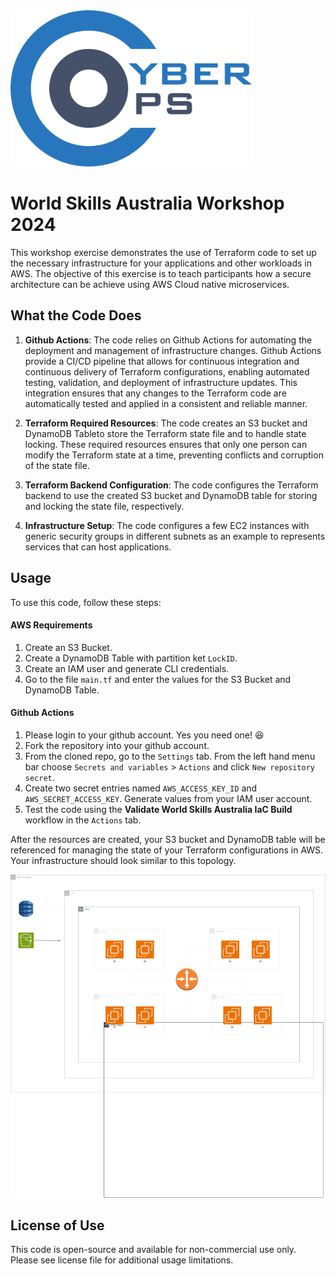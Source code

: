 
<img src="img/CyberOps Logo.svg" alt="CyberOps Logo" style="height: 250px;">

# World Skills Australia Workshop 2024

This workshop exercise demonstrates the use of Terraform code to set up the necessary infrastructure for your applications and other workloads in AWS. The objective of this exercise is to teach participants how a secure architecture can be achieve using AWS Cloud native microservices.

## What the Code Does

1. **Github Actions**: The code relies on Github Actions for automating the deployment and management of infrastructure changes. Github Actions provide a CI/CD pipeline that allows for continuous integration and continuous delivery of Terraform configurations, enabling automated testing, validation, and deployment of infrastructure updates. This integration ensures that any changes to the Terraform code are automatically tested and applied in a consistent and reliable manner.

2. **Terraform Required Resources**: The code creates an S3 bucket and DynamoDB Tableto store the Terraform state file and to handle state locking. These required resources ensures that only one person can modify the Terraform state at a time, preventing conflicts and corruption of the state file.

3. **Terraform Backend Configuration**: The code configures the Terraform backend to use the created S3 bucket and DynamoDB table for storing and locking the state file, respectively.

4. **Infrastructure Setup**: The code configures a few EC2 instances with generic security groups in different subnets as an example to represents services that can host applications.

## Usage

To use this code, follow these steps:

#### AWS Requirements

1. Create an S3 Bucket.
2. Create a DynamoDB Table with partition ket `LockID`.
3. Create an IAM user and generate CLI credentials.
4. Go to the file `main.tf` and enter the values for the S3 Bucket and DynamoDB Table.

#### Github Actions

1. Please login to your github account. Yes you need one! :laughing:
2. Fork the repository into your github account.
3. From the cloned repo, go to the `Settings` tab. From the left hand menu bar choose `Secrets and variables` > `Actions` and click `New repository secret`.
4. Create two secret entries named `AWS_ACCESS_KEY_ID` and `AWS_SECRET_ACCESS_KEY`. Generate values from your IAM user account.
5. Test the code using the **Validate World Skills Australia IaC Build** workflow in the `Actions` tab.

After the resources are created, your S3 bucket and DynamoDB table will be referenced for managing the state of your Terraform configurations in AWS. Your infrastructure should look similar to this topology.

<img src="img/IaC_topology.png" alt="sample_topology" style="max-height: 950px;">

## License of Use

This code is open-source and available for non-commercial use only. Please see license file for additional usage limitations.
